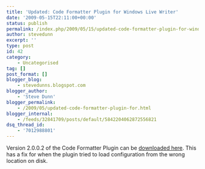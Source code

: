 ```yaml
---
title: 'Updated: Code Formatter Plugin for Windows Live Writer'
date: '2009-05-15T22:11:00+00:00'
status: publish
permalink: /index.php/2009/05/15/updated-code-formatter-plugin-for-windows-live-writer-2
author: stevedunn
excerpt: ''
type: post
id: 42
category:
    - Uncategorised
tag: []
post_format: []
blogger_blog:
    - stevedunns.blogspot.com
blogger_author:
    - 'Steve Dunn'
blogger_permalink:
    - /2009/05/updated-code-formatter-plugin-for.html
blogger_internal:
    - /feeds/32841709/posts/default/5842204062872556821
dsq_thread_id:
    - '7012988801'
---
```

Version 2.0.0.2 of the Code Formatter Plugin can be [downloaded here](http://stevedunns.googlepages.com/codeformatterforwindowslivewriter). This has a fix for when the plugin tried to load configuration from the wrong location on disk.
